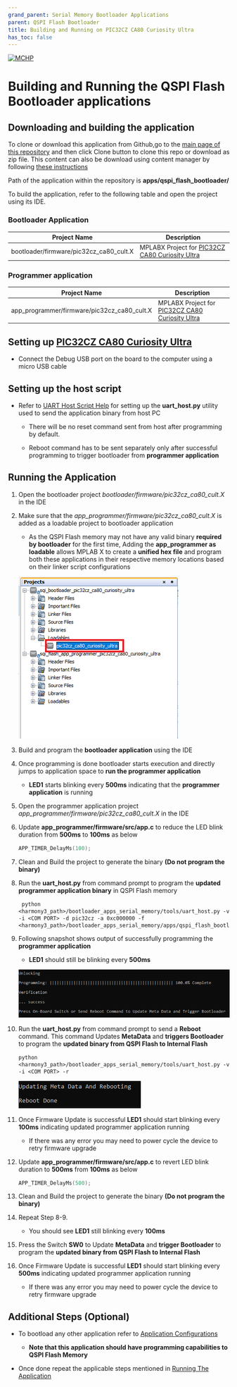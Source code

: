 ```yaml
---
grand_parent: Serial Memory Bootloader Applications
parent: QSPI Flash Bootloader
title: Building and Running on PIC32CZ CA80 Curiosity Ultra
has_toc: false
---
```


[![MCHP](https://www.microchip.com/ResourcePackages/Microchip/assets/dist/images/logo.png)](https://www.microchip.com)

# Building and Running the QSPI Flash Bootloader applications

## Downloading and building the application

To clone or download this application from Github,go to the [main page of this repository](https://github.com/Microchip-MPLAB-Harmony/bootloader_apps_serial_memory) and then click Clone button to clone this repo or download as zip file. This content can also be download using content manager by following [these instructions](https://github.com/Microchip-MPLAB-Harmony/contentmanager/wiki)

Path of the application within the repository is **apps/qspi_flash_bootloader/**

To build the application, refer to the following table and open the project using its IDE.

### Bootloader Application

| Project Name      | Description                                    |
| ----------------- | ---------------------------------------------- |
| bootloader/firmware/pic32cz_ca80_cult.X    | MPLABX Project for [PIC32CZ CA80 Curiosity Ultra](https://www.microchip.com/en-us/development-tool/ea61x20a)|


### Programmer application

| Project Name      | Description                                    |
| ----------------- | ---------------------------------------------- |
| app_programmer/firmware/pic32cz_ca80_cult.X    | MPLABX Project for [PIC32CZ CA80 Curiosity Ultra](https://www.microchip.com/en-us/development-tool/ea61x20a)|

## Setting up [PIC32CZ CA80 Curiosity Ultra](https://www.microchip.com/en-us/development-tool/ea61x20a)

- Connect the Debug USB port on the board to the computer using a micro USB cable

## Setting up the host script

- Refer to [UART Host Script Help](../../../tools/docs/readme_uart_host.md) for setting up the **uart_host.py** utility used to send the application binary from host PC
    - There will be no reset command sent from host after programming by default.
    
    - Reboot command has to be sent separately only after successful programming to trigger bootloader from **programmer application**

## Running the Application

1. Open the bootloader project *bootloader/firmware/pic32cz_ca80_cult.X* in the IDE

2. Make sure that the *app_programmer/firmware/pic32cz_ca80_cult.X* is added as a loadable project to bootloader application
    - As the QSPI Flash memory may not have any valid binary **required by bootloader** for the first time, Adding the **app_programmer as loadable** allows MPLAB X to create a **unified hex file** and program both these applications in their respective memory locations based on their linker script configurations

    ![mplab_loadable_pic32cz_ca80_cult](./images/mplab_loadable_pic32cz_ca80_cult.png)

3. Build and program the **bootloader application** using the IDE

4. Once programming is done bootloader starts execution and directly jumps to application space to **run the programmer application**
    - **LED1** starts blinking every **500ms** indicating that the **programmer application** is running

5. Open the programmer application project *app_programmer/firmware/pic32cz_ca80_cult.X* in the IDE

6. Update **app_programmer/firmware/src/app.c** to reduce the LED blink duration from **500ms** to **100ms** as below

    ```c
    APP_TIMER_DelayMs(100);
    ```

7. Clean and Build the project to generate the binary **(Do not program the binary)**

8. Run the **uart_host.py** from command prompt to program the **updated programmer application binary** in QSPI Flash memory

        python <harmony3_path>/bootloader_apps_serial_memory/tools/uart_host.py -v -i <COM PORT> -d pic32cz -a 0xc000000 -f <harmony3_path>/bootloader_apps_serial_memory/apps/qspi_flash_bootloader/app_programmer/firmware/pic32cz_ca80_cult.X/dist/pic32cz_ca80_cult/production/pic32cz_ca80_cult.X.production.bin

9. Following snapshot shows output of successfully programming the **programmer application**
    - **LED1** should still be blinking every **500ms**

    ![uart_host_output_program](../../../tools/docs/images/uart_host_output_program.png)

10. Run the **uart_host.py** from command prompt to send a **Reboot** command. This command Updates **MetaData** and **triggers Bootloader** to program the **updated binary from QSPI Flash to Internal Flash**

        python <harmony3_path>/bootloader_apps_serial_memory/tools/uart_host.py -v -i <COM PORT> -r

    ![uart_host_output_reboot](../../../tools/docs/images/uart_host_output_reboot.png)

11. Once Firmware Update is successful **LED1** should start blinking every **100ms** indicating updated programmer application running
    - If there was any error you may need to power cycle the device to retry firmware upgrade

12. Update **app_programmer/firmware/src/app.c** to revert LED blink duration to **500ms** from **100ms** as below

    ```c
    APP_TIMER_DelayMs(500);
    ```

13. Clean and Build the project to generate the binary **(Do not program the binary)**

14. Repeat Step 8-9.
    - You should see **LED1** still blinking every **100ms**

15. Press the Switch **SW0** to Update **MetaData** and **trigger Bootloader** to program the **updated binary from QSPI Flash to Internal Flash**

16. Once Firmware Update is successful **LED1** should start blinking every **500ms** indicating updated programmer application running
    - If there was any error you may need to power cycle the device to retry firmware upgrade

## Additional Steps (Optional)
- To bootload any other application refer to [Application Configurations](../../docs/readme_configure_application_sam.md)
    - **Note that this application should have programming capabilities to QSPI Flash Memory**

- Once done repeat the applicable steps mentioned in [Running The Application](#running-the-application)
